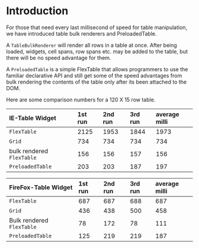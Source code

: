 # Introduction #
For those that need every last millisecond of speed for table manipulation, we have introduced table bulk renderers and PreloadedTable.

A `TableBulkRenderer` will render all rows in a table at once.
After being loaded, widgets, cell spans, row spans etc. may be added to the table, but there will be no speed advantage for them.

A `PreloadedTable` is a simple FlexTable that allows programmers to use the familiar declarative API and still get some of the speed advantages from bulk rendering the contents of the table only after its been attached to the DOM.

Here are some comparison numbers for a 120 X 15 row table.

| IE-Table Widget | 1st run| 2nd run | 3rd run| average milli|
|:----------------|:-------|:--------|:-------|:-------------|
| `FlexTable`     | 2125   | 1953    | 1844   |1973          |
| `Grid`          | 734    | 734     |734     | 734          |
|  bulk rendered `FlexTable` | 156    | 156     |157     |156           |
| `PreloadedTable` |203     |203      | 187    |197           |


| FireFox-Table Widget | 1st run| 2nd run | 3rd run| average milli|
|:---------------------|:-------|:--------|:-------|:-------------|
| `FlexTable`          | 687    | 687     | 688    | 687          |
| `Grid`               | 436    | 438     | 500    | 458          |
|  Bulk rendered `FlexTable` | 78     | 172     | 78     | 111          |
| `PreloadedTable`     | 125    | 219     | 219    | 187          |